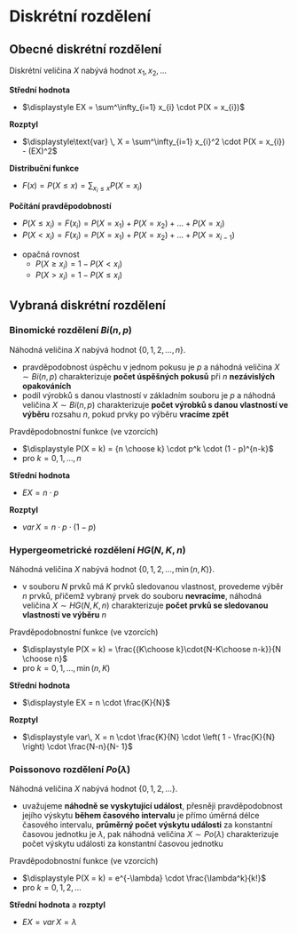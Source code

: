 # Diskrétní rozdělení

## Obecné diskrétní rozdělení

Diskrétní veličina $X$ nabývá hodnot $x_{1}, x_{2}, \dots$

**Střední hodnota**
- $\displaystyle EX = \sum^\infty_{i=1} x_{i} \cdot P(X = x_{i})$

**Rozptyl**
- $\displaystyle\text{var} \, X = \sum^\infty_{i=1} x_{i}^2 \cdot P(X = x_{i}) - (EX)^2$

**Distribuční funkce**
- $\displaystyle F(x) = P(X \leq x) = \sum_{x_{i} \leq x} P(X = x_{i})$

**Počítání pravděpodobností**
- $P(X \leq x_{i}) = F(x_{i}) = P(X = x_{1}) + P(X = x_{2}) + \dots + P(X = x_{i})$
- $P(X < x_{i}) = F(x_{i}) = P(X = x_{1}) + P(X = x_{2}) + \dots + P(X = x_{i-1})$
+ opačná rovnost
	- $P(X \geq x_{i}) = 1 - P(X < x_{i})$
	- $P(X > x_{i}) = 1 - P(X \leq x_{i})$

## Vybraná diskrétní rozdělení

### Binomické rozdělení $Bi(n, p)$

Náhodná veličina $X$ nabývá hodnot $\{0, 1, 2, \dots, n\}$.

- pravděpodobnost úspěchu v jednom pokusu je $p$ a náhodná veličina $X \sim Bi(n, p)$ charakterizuje **počet úspěšných pokusů** při $n$ **nezávislých opakováních**
- podíl výrobků s danou vlastností v základním souboru je $p$ a náhodná veličina $X \sim Bi(n, p)$ charakterizuje **počet výrobků s danou vlastností ve výběru** rozsahu $n$, pokud prvky po výběru **vracíme zpět**

Pravděpodobnostní funkce (ve vzorcích)
- $\displaystyle P(X = k) = {n \choose k} \cdot p^k \cdot (1 - p)^{n-k}$
- pro $k = 0, 1, \dots, n$

**Střední hodnota**
- $EX = n \cdot p$

**Rozptyl**
- $var \, X = n \cdot p \cdot (1 - p)$

### Hypergeometrické rozdělení $HG(N, K, n)$

Náhodná veličina $X$ nabývá hodnot $\{0, 1, 2, \dots, \min(n, K)\}$.

- v souboru $N$ prvků má $K$ prvků sledovanou vlastnost, provedeme výběr $n$ prvků, přičemž vybraný prvek do souboru **nevracíme**, náhodná veličina $X \sim HG(N, K, n)$ charakterizuje **počet prvků se sledovanou vlastností ve výběru** $n$

Pravděpodobnostní funkce (ve vzorcích)
- $\displaystyle P(X = k) = \frac{{K\choose k}\cdot{N-K\choose n-k}}{N \choose n}$
- pro $k = 0, 1, \dots, \min(n, K)$

**Střední hodnota**
- $\displaystyle EX = n \cdot \frac{K}{N}$

**Rozptyl**
- $\displaystyle var\, X = n \cdot \frac{K}{N} \cdot \left( 1 - \frac{K}{N} \right) \cdot \frac{N-n}{N- 1}$

### Poissonovo rozdělení $Po(\lambda)$

Náhodná veličina $X$ nabývá hodnot $\{0, 1, 2, \dots\}$.

- uvažujeme **náhodně se vyskytující událost**, přesněji pravděpodobnost jejího výskytu **během časového intervalu** je přímo úměrná délce časového intervalu, **průměrný počet výskytu události** za konstantní časovou jednotku je $\lambda$, pak náhodná veličina $X \sim Po(\lambda)$ charakterizuje počet výskytu události za konstantní časovou jednotku

Pravděpodobnostní funkce (ve vzorcích)
- $\displaystyle P(X = k) = e^{-\lambda} \cdot \frac{\lambda^k}{k!}$
- pro $k = 0, 1, 2, \dots$

**Střední hodnota** a **rozptyl**
- $EX = var \, X = \lambda$
